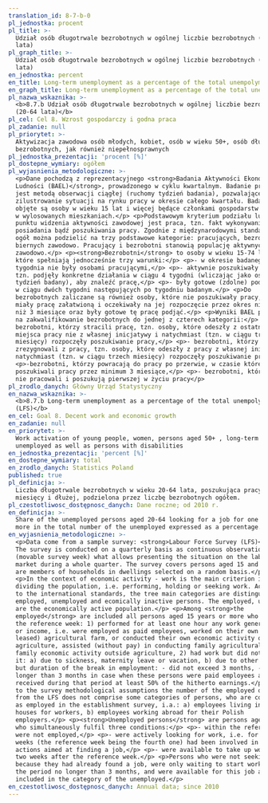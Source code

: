```yaml
---
translation_id: 8-7-b-0
pl_jednostka: procent
pl_title: >-
  Udział osób długotrwale bezrobotnych w ogólnej liczbie bezrobotnych (20-64
  lata)
pl_graph_title: >-
  Udział osób długotrwale bezrobotnych w ogólnej liczbie bezrobotnych (20-64
  lata)
en_jednostka: percent
en_title: Long-term unemployment as a percentage of the total unempolyment (LFS)
en_graph_title: Long-term unemployment as a percentage of the total unempolyment (LFS)
pl_nazwa_wskaznika: >-
  <b>8.7.b Udział osób długotrwale bezrobotnych w ogólnej liczbie bezrobotnych
  (20-64 lata)</b>
pl_cel: Cel 8. Wzrost gospodarczy i godna praca
pl_zadanie: null
pl_priorytet: >-
  Aktywizacja zawodowa osób młodych, kobiet, osób w wieku 50+, osób długotrwale
  bezrobotnych, jak również niepełnosprawnych
pl_jednostka_prezentacji: 'procent [%]'
pl_dostepne_wymiary: ogółem
pl_wyjasnienia_metodologiczne: >-
  <p>Dane pochodzą z reprezentacyjnego <strong>Badania Aktywności Ekonomicznej
  Ludności (BAEL)</strong>, prowadzonego w cyklu kwartalnym. Badanie prowadzone
  jest metodą obserwacji ciągłej (ruchomy tydzień badania), pozwalającej na
  zilustrowanie sytuacji na rynku pracy w okresie całego kwartału. Badaniem
  objęte są osoby w wieku 15 lat i więcej będące członkami gospodarstw domowych
  w wylosowanych mieszkaniach.</p> <p>Podstawowym kryterium podziału ludności z
  punktu widzenia aktywności zawodowej jest praca, tzn. fakt wykonywania,
  posiadania bądź poszukiwania pracy. Zgodnie z międzynarodowymi standardami
  ogół można podzielić na trzy podstawowe kategorie: pracujących, bezrobotnych i
  biernych zawodowo. Pracujący i bezrobotni stanowią populację aktywnych
  zawodowo.</p> <p><strong>Bezrobotni</strong> to osoby w wieku 15-74 lata,
  które spełniają jednocześnie trzy warunki:</p> <p>- w okresie badanego
  tygodnia nie były osobami pracującymi,</p> <p>- aktywnie poszukiwały pracy,
  tzn. podjęły konkretne działania w ciągu 4 tygodni (wliczając jako ostatni -
  tydzień badany), aby znaleźć pracę,</p> <p>- były gotowe (zdolne) podjąć pracę
  w ciągu dwóch tygodni następujących po tygodniu badanym.</p> <p>Do
  bezrobotnych zaliczane są również osoby, które nie poszukiwały pracy, ponieważ
  miały pracę załatwioną i oczekiwały na jej rozpoczęcie przez okres nie dłuższy
  niż 3 miesiące oraz były gotowe tę pracę podjąć.</p> <p>Wyniki BAEL pozwalają
  na zakwalifikowanie bezrobotnych do jednej z czterech kategorii:</p> <p>-
  bezrobotni, którzy stracili pracę, tzn. osoby, które odeszły z ostatniego
  miejsca pracy nie z własnej inicjatywy i natychmiast (tzn. w ciągu trzech
  miesięcy) rozpoczęły poszukiwanie pracy,</p> <p>- bezrobotni, którzy
  zrezygnowali z pracy, tzn. osoby, które odeszły z pracy z własnej inicjatywy i
  natychmiast (tzn. w ciągu trzech miesięcy) rozpoczęły poszukiwanie pracy,</p>
  <p>-bezrobotni, którzy powracają do pracy po przerwie, w czasie której nie
  poszukiwali pracy przez minimum 3 miesiące,</p> <p>- bezrobotni, którzy nigdy
  nie pracowali i poszukują pierwszej w życiu pracy</p>
pl_zrodlo_danych: Główny Urząd Statystyczny
en_nazwa_wskaznika: >-
  <b>8.7.b Long-term unemployment as a percentage of the total unempolyment
  (LFS)</b>
en_cel: Goal 8. Decent work and economic growth
en_zadanie: null
en_priorytet: >-
  Work activation of young people, women, persons aged 50+ , long-term
  unemployed as well as persons with disabilities
en_jednostka_prezentacji: 'percent [%]'
en_dostepne_wymiary: total
en_zrodlo_danych: Statistics Poland
published: true
pl_definicja: >-
  Liczba długotrwale bezrobotnych w wieku 20-64 lata, poszukująca pracy 12
  miesięcy i dłużej, podzielona przez liczbę bezrobotnych ogółem.
pl_czestotliwosc_dostępnosc_danych: Dane roczne; od 2010 r.
en_definicja: >-
  Share of the unemployed persons aged 20-64 looking for a job for one year or
  more in the total number of the unemployed expressed as a percentage.
en_wyjasnienia_metodologiczne: >-
  <p>Data come from a sample survey: <strong>Labour Force Survey (LFS)</strong>.
  The survey is conducted on a quarterly basis as continuous observation
  (movable survey week) what allows presenting the situation on the labour
  market during a whole quarter. The survey covers persons aged 15 and more who
  are members of households in dwellings selected on a random basis.</p>
  <p>In the context of economic activity - work is the main criterion in
  dividing the population, i.e. performing, holding or seeking work. According
  to the international standards, the tree main categories are distinguished:
  employed, unemployed and ecomically inactive persons. The employed, unemployed
  are the economically active population.</p> <p>Among <strong>the
  employed</strong> are included all persons aged 15 years or more who during
  the reference week: 1) performed for at least one hour any work generating pay
  or income, i.e. were employed as paid employees, worked on their own (or
  leased) agricultural farm, or conducted their own economic activity outside
  agriculture, assisted (without pay) in conducting family agricultural farm or
  family economic activity outside agriculture, 2) had work but did not perform
  it: a) due to sickness, maternity leave or vacation, b) due to other reasons,
  but duration of the break in employment: - did not exceed 3 months, - was
  longer than 3 months in case when these persons were paid employees and
  received during that period at least 50% of the hitherto earnings.</p> <p>Due
  to the survey methodological assumptions the number of the employed obtained
  from the LFS does not comprise some categories of persons, who are considered
  as employed in the establishment survey, i.a.: a) employees living in lodging
  houses for workers, b) employees working abroad for their Polish
  employers.</p> <p><strong>Unemployed persons</strong> are persons aged 15-74
  who simultaneously fulfil three conditions:</p> <p>- within the reference week
  were not employed,</p> <p>- were actively looking for work, i.e. for over 4
  weeks (the reference week being the fourth one) had been involved in concrete
  actions aimed at finding a job,</p> <p>- were available to take up work within
  two weeks after the reference week.</p> <p>Persons who were not seeking work
  because they had already found a job, were only waiting to start work within
  the period no longer than 3 months, and were available for this job are also
  included in the category of the unemployed.</p>
en_czestotliwosc_dostępnosc_danych: Annual data; since 2010
---
```

